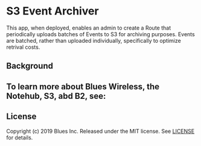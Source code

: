 # S3 Event Archiver

This app, when deployed, enables an admin to create a Route that periodically uploads batches of Events to S3 for archiving purposes.  Events are batched, rather than uploaded individually, specifically to optimize retrival costs.

## Background


## To learn more about Blues Wireless, the Notehub, S3, abd B2, see:
[blues]: https://blues.com
[notehub]: https://notehub.io
[s3]: https://aws.amazon.com/pm/serv-s3
[b2]: https://www.backblaze.com/b2/cloud-storage.html

## License

Copyright (c) 2019 Blues Inc. Released under the MIT license. See
[LICENSE](LICENSE) for details.
